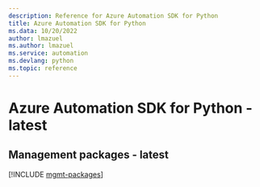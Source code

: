 ```yaml
---
description: Reference for Azure Automation SDK for Python
title: Azure Automation SDK for Python
ms.data: 10/20/2022
author: lmazuel
ms.author: lmazuel
ms.service: automation
ms.devlang: python
ms.topic: reference
---
```

# Azure Automation SDK for Python - latest

## Management packages - latest
[!INCLUDE [mgmt-packages](automation-mgmt-index.md)]